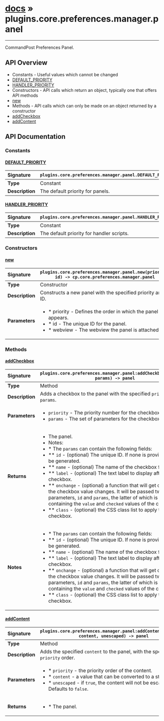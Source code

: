 # [docs](index.md) » plugins.core.preferences.manager.panel
---

CommandPost Preferences Panel.

## API Overview
* Constants - Useful values which cannot be changed
 * [DEFAULT_PRIORITY](#default_priority)
 * [HANDLER_PRIORITY](#handler_priority)
* Constructors - API calls which return an object, typically one that offers API methods
 * [new](#new)
* Methods - API calls which can only be made on an object returned by a constructor
 * [addCheckbox](#addcheckbox)
 * [addContent](#addcontent)

## API Documentation

### Constants

#### [DEFAULT_PRIORITY](#default_priority)
| <span style="float: left;">**Signature**</span> | <span style="float: left;">`plugins.core.preferences.manager.panel.DEFAULT_PRIORITY` </span>                                                          |
| -----------------------------------------------------|---------------------------------------------------------------------------------------------------------|
| **Type**                                             | Constant                                                                                         |
| **Description**                                      | The default priority for panels.                                                                                         |

#### [HANDLER_PRIORITY](#handler_priority)
| <span style="float: left;">**Signature**</span> | <span style="float: left;">`plugins.core.preferences.manager.panel.HANDLER_PRIORITY` </span>                                                          |
| -----------------------------------------------------|---------------------------------------------------------------------------------------------------------|
| **Type**                                             | Constant                                                                                         |
| **Description**                                      | The default priority for handler scripts.                                                                                         |

### Constructors

#### [new](#new)
| <span style="float: left;">**Signature**</span> | <span style="float: left;">`plugins.core.preferences.manager.panel.new(priority, id) -> cp.core.preferences.manager.panel` </span>                                                          |
| -----------------------------------------------------|---------------------------------------------------------------------------------------------------------|
| **Type**                                             | Constructor                                                                                         |
| **Description**                                      | Constructs a new panel with the specified priority and ID.                                                                                         |
| **Parameters**                                       | <ul><li>* priority	- Defines the order in which the panel appears.</li><li>* id		- The unique ID for the panel.</li><li>* webview	- The webview the panel is attached to.</li></ul> |

### Methods

#### [addCheckbox](#addcheckbox)
| <span style="float: left;">**Signature**</span> | <span style="float: left;">`plugins.core.preferences.manager.panel:addCheckbox(priority, params) -> panel` </span>                                                          |
| -----------------------------------------------------|---------------------------------------------------------------------------------------------------------|
| **Type**                                             | Method                                                                                         |
| **Description**                                      | Adds a checkbox to the panel with the specified `priority` and `params`.                                                                                         |
| **Parameters**                                       | <ul><li>`priority`	- The priority number for the checkbox.</li><li>`params`		- The set of parameters for the checkbox.</li></ul> |
| **Returns**                                          | <ul><li>The panel.</li><li>Notes:</li><li>* The `params` can contain the following fields:</li><li>** `id`			- (optional) The unique ID. If none is provided, one will be generated.</li><li>** `name`		- (optional) The name of the checkbox field.</li><li>** `label`		- (optional) The text label to display after the checkbox.</li><li>** `onchange`	- (optional) a function that will get called when the checkbox value changes. It will be passed two parameters, `id` and `params`, the latter of which is a table containing the `value` and `checked` values of the checkbox.</li><li>** `class`		- (optional) the CSS class list to apply to the checkbox.</li></ul>          |
| **Notes**                                            | <ul><li>* The `params` can contain the following fields:</li><li>** `id`			- (optional) The unique ID. If none is provided, one will be generated.</li><li>** `name`		- (optional) The name of the checkbox field.</li><li>** `label`		- (optional) The text label to display after the checkbox.</li><li>** `onchange`	- (optional) a function that will get called when the checkbox value changes. It will be passed two parameters, `id` and `params`, the latter of which is a table containing the `value` and `checked` values of the checkbox.</li><li>** `class`		- (optional) the CSS class list to apply to the checkbox.</li></ul>                |

#### [addContent](#addcontent)
| <span style="float: left;">**Signature**</span> | <span style="float: left;">`plugins.core.preferences.manager.panel:addContent(priority, content, unescaped) -> panel` </span>                                                          |
| -----------------------------------------------------|---------------------------------------------------------------------------------------------------------|
| **Type**                                             | Method                                                                                         |
| **Description**                                      | Adds the specified `content` to the panel, with the specified `priority` order.                                                                                         |
| **Parameters**                                       | <ul><li>* `priority`		- the priority order of the content.</li><li>* `content`			- a value that can be converted to a string.</li><li>* `unescaped`		- if `true`, the content will not be escaped. Defaults to `false`.</li></ul> |
| **Returns**                                          | <ul><li>* The panel.</li></ul>          |

